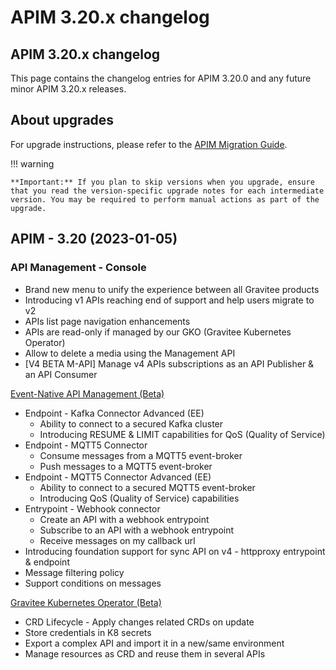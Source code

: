 # APIM 3.20.x changelog

## APIM 3.20.x changelog

This page contains the changelog entries for APIM 3.20.0 and any future minor APIM 3.20.x releases.

## About upgrades

For upgrade instructions, please refer to the [APIM Migration Guide](installation-guide/installation-guide-migration.md).

!!! warning

```
**Important:** If you plan to skip versions when you upgrade, ensure that you read the version-specific upgrade notes for each intermediate version. You may be required to perform manual actions as part of the upgrade.
```

## APIM - 3.20 (2023-01-05)

### API Management - Console

* Brand new menu to unify the experience between all Gravitee products
* Introducing v1 APIs reaching end of support and help users migrate to v2
* APIs list page navigation enhancements
* APIs are read-only if managed by our GKO (Gravitee Kubernetes Operator)
* Allow to delete a media using the Management API
* \[V4 BETA M-API] Manage v4 APIs subscriptions as an API Publisher & an API Consumer

[Event-Native API Management (Beta)](broken-reference)

* Endpoint - Kafka Connector Advanced (EE)
  * Ability to connect to a secured Kafka cluster
  * Introducing RESUME & LIMIT capabilities for QoS (Quality of Service)
* Endpoint - MQTT5 Connector
  * Consume messages from a MQTT5 event-broker
  * Push messages to a MQTT5 event-broker
* Endpoint - MQTT5 Connector Advanced (EE)
  * Ability to connect to a secured MQTT5 event-broker
  * Introducing QoS (Quality of Service) capabilities
* Entrypoint - Webhook connector
  * Create an API with a webhook entrypoint
  * Subscribe to an API with a webhook entrypoint
  * Receive messages on my callback url
* Introducing foundation support for sync API on v4 - httpproxy entrypoint & endpoint
* Message filtering policy
* Support conditions on messages

[Gravitee Kubernetes Operator (Beta)](../kubernetes/apim-kubernetes-operator-overview.md)

* CRD Lifecycle - Apply changes related CRDs on update
* Store credentials in K8 secrets
* Export a complex API and import it in a new/same environment
* Manage resources as CRD and reuse them in several APIs
